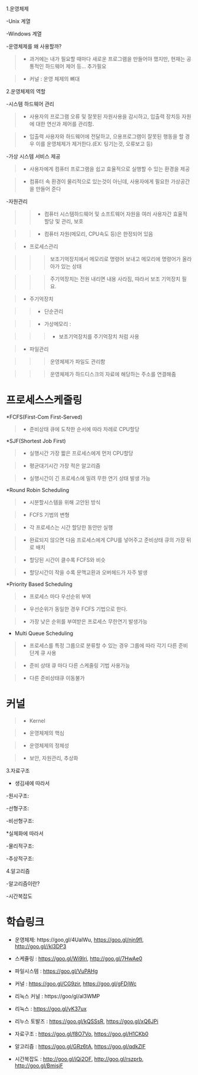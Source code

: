 1.운영체제

-Unix 계열

-Windows 계열

-운영체제를 왜 사용할까?

>* 과거에는 내가 필요할 때마다 새로운 프로그램을 만들어야 했지만, 현재는 공통적인 하드웨어 제어 등... 추가필요

>* 커널 : 운영 체제의 뼈대

2.운영체제의 역할

-시스템 하드웨어 관리

>* 사용자의 프로그램 오류 및 잘못된 자원사용을 감시하고, 입출력 장치등 자원에 대한 연산과 제어를 관리함.

>* 입출력 사용자와 하드웨어에 전달하고, 으용프로그램이 잘못된 행동을 할 경우 이를 운영체제가 제거한다.(EX: 팅기는것, 오류보고 등)

-가상 시스템 서비스 제공

>* 사용자에게 컴퓨터 프로그램을 쉽고 효율적으로 실행할 수 있는 환경을 제공

>* 컴퓨터 속 환경이 물리적으로 있는것이 아닌데, 사용자에게 필요한 가상공간을 만들어 준다 

-자원관리

>>* 컴퓨터 시스템하드웨어 및 소프트웨어 자원을 여러 사용자간 효율적 할당 및 관리, 보호

>>* 컴퓨터 자원(메모리, CPU속도 등)은 한정되어 있음

>* 프로세스관리

>>>보조기억장치에서 메모리로 명령어 보내고 메모리에 명령어가 올라아가 있는 상태

>>>주기억장치는 전원 내리면 내용 사라짐, 따라서 보조 기억장치 필요.

>* 주기억장치

>>- 단순관리

>>- 가상메모리 : 

>>>* 보조기억장치를 주기억장치 처럼 사용

>* 파일관리

>>>운영체제가 파일도 관리함

>>>운영체제가 하드디스크의 자료에 해당하는 주소를 연결해줌


프로세스스케줄링
===========

*FCFS(First-Com First-Served)

>* 준비상태 큐에 도착한 순서에 따라 차례로 CPU할당

*SJF(Shortest Job First)

>* 실행시간 가장 짧은 프로세스에게 먼저 CPU할당

>* 평균대기시간 가장 적은 알고리즘

>* 실행시간이 긴 프로세스에 밀려 무한 연기 상태 발생 가능

*Round Robin Scheduling

>* 시분할시스템을 위해 고안된 방식

>* FCFS 기법의 변형

>* 각 프로세스는 시간 할당한 동안만 실행

>* 완료되지 않으면 다음 프로세스에게 CPU를 넣어주고 준비상태 큐의 가장 뒤로 배치

>* 할당된 시간이 클수록 FCFS와 비슷

>* 할당시간이 작을 수록 문맥교환과 오버헤드가 자주 발생

*Priority Based Scheduling

>* 프로세스 마다 우선순위 부여

>* 우선순위가 동일한 경우 FCFS 기법으로 한다.

>* 가장 낮은 순위를 부여받은 프로세스 무한연기 발생가능

* Multi Queue Scheduling

>* 프로세스를 특정 그룹으로 분류할 수 있는 경우 그룹에 따라 각기 다른 준비 단계 큐 사용

>* 준비 상태 큐 마다 다른 스케줄링 기법 사용가능

>* 다른 준비상태큐 이동불가

커널
===

>* Kernel

>* 운영체제의 핵심

>* 운영체제의 정체성

>* 보안, 자원관리, 추상화

3.자료구조

* 생김새에 따라서

-원시구조:

-선형구조:

-비선형구조:

*실체화에 따라서

-물리적구조:

-추상적구조:

4.알고리즘

-알고리즘이란?

-시간복잡도

학습링크
======

- 운영체제: https://goo,gl/4UalWu, https://goo.gl/njn9fl, http://goo.gl//kl3DP3

- 스케쥴링 : https://goo.gl/Wi9lri, http://goo.gl/7HwAe0

- 파일시스템 : https://goo.gl/VuPAHg

- 커널 : https://goo.gl/CG9zir, https://goo.gl/gFDjWc

- 리눅스 커널 : https://goo/gl/al3WMP

- 리눅스 : https://goo.gl/yK37ux

- 리누스 토발즈 : https://goo.gl/kQSSsR, https://goo.gl/xQ6JPi

- 자료구조 : https://goo.gl/f8O7Vo, https://goo.gl/H1CKb0

- 알고리즘 : https://goo.gl/GRz6tA, https://goo.gl/qdkZlF

- 시간복잡도 : http://goo.gl/jQi2OF, http://goo.gl/rszprb, http://goo.gl/BmisjF
